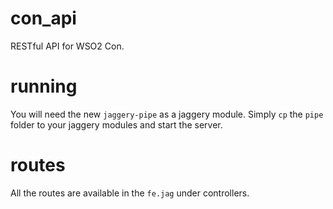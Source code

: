 con_api
=======
RESTful API for WSO2 Con.

# running

You will need the new `jaggery-pipe` as a jaggery module. Simply `cp` the `pipe` folder to your jaggery modules and start the server.

# routes

All the routes are available in the `fe.jag` under controllers.
